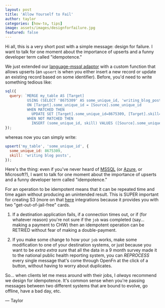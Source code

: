 ```yaml
---
layout: post
title: 'Allow Yourself to Fail'
author: taylor
categories: [how-to, tips]
image: assets/images/designforfailure.jpg
featured: false
---
```


Hi all, this is a very short post with a simple message: design for failure. I want to talk for one moment about the importance of upserts and a funny developer term called "idempotence."

We just extended our [language-mssql adaptor](https://github.com/OpenFn/language-mssql) with a custom function that allows upserts (an `upsert` is when you either insert a new record or update an existing record based on some identifier). Before, you'd need to write something
tedious like:

```js
sql({
  query: `MERGE my_table AS [Target]
          USING (SELECT '8675309' AS some_unique_id, 'writing_blog_posts' AS skill) AS [Source]
          ON [Target].some_unique_id = [Source].some_unique_id
          WHEN MATCHED THEN
            UPDATE SET [Target].some_unique_id=8675309, [Target].skill='writing_blog_posts'
          WHEN NOT MATCHED THEN
            INSERT (some_unique_id, skill) VALUES ([Source].some_unique_id, [Source].skill);`,
});
```

whereas now you can simply write:

```js
upsert('my_table', 'some_unique_id', {
  some_unique_id: 8675309,
  skill: 'writing blog posts',
});
```

Here's the thing: even if you've never heard of [MSSQL](https://www.microsoft.com/en-us/sql-server) (or [Azure](https://azure.microsoft.com/en-us/), or Microsoft?),
I want to talk for one moment about the importance of upserts and a funny
developer term called "idempotence."

For an operation to be idempotent means that it can be repeated time and time
again without producing an unintended result. This is SUPER important for
creating S3 (more on that [here](https://openfn.org/trust) integrations because it provides you with two
"get-out-of-jail-free" cards.

1. If a destination application fails, if a connection times out, or if (for
   whatever reason) you're not sure if the `job` was completed (say... making a
   payment to CHW) then an idempotent operation can be RETRIED without fear of
   making a double-payment.

2. If you make some change to how your `job` works, make some modification to
   one of your destination systems, or just because you want to be _extra extra
   sure_ that all the data in a 9 month survey made it to the national public
   health reporting system, you can _REPROCESS_ every single message that's come
   through OpenFn at the click of a button, without having to worry about
   duplicates.

So... when clients let me mess around with their jobs, I _always_ recommend we
design for idempotence. It's common sense when you're passing messages between
two different systems that are bound to evolve, go offline, have a bad day, etc.

— Taylor
